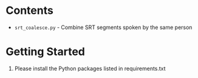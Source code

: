 # Contents

* `srt_coalesce.py` - Combine SRT segments spoken by the same person

# Getting Started

1. Please install the Python packages listed in requirements.txt
